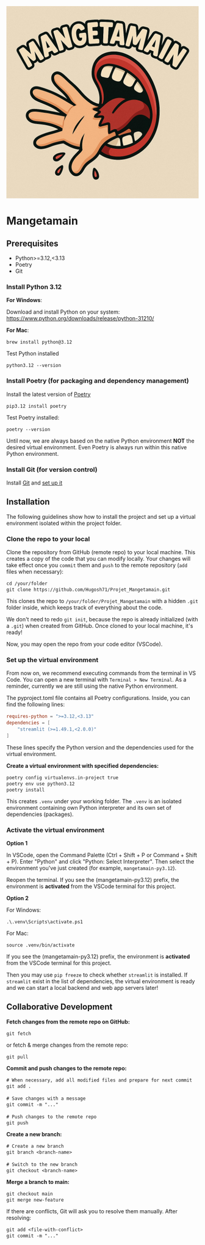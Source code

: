 ![Mangetamain Logo](docs/images/logo.jpeg)

# Mangetamain

## Prerequisites

- Python>=3.12,<3.13
- Poetry
- Git

### Install Python 3.12

**For Windows**:

Download and install Python on your system: https://www.python.org/downloads/release/python-31210/

**For Mac**:

```commandline
brew install python@3.12
```
Test Python installed

```commandline
python3.12 --version
```

### Install Poetry (for packaging and dependency management)

Install the latest version of [Poetry](https://python-poetry.org/)

```commandline
pip3.12 install poetry
```

Test Poetry installed:
```commandline
poetry --version
```

Until now, we are always based on the native Python environment **NOT** the desired virtual environment.
Even Poetry is always run within this native Python environment.



### Install Git (for version control)

Install [Git](https://git-scm.com/downloads) and [set up it](https://docs.github.com/fr/get-started/git-basics/set-up-git)

## Installation

The following guidelines show how to install the project and set up a virtual environment isolated within the project folder.
### Clone the repo to your local

Clone the repository from GitHub (remote repo) to your local machine. This creates a copy of the code that you can modify locally. Your changes will take effect once you `commit` them and `push` to the remote repository (`add` files when necessary):

```commandline
cd /your/folder
git clone https://github.com/Hugosh71/Projet_Mangetamain.git
```

This clones the repo to `/your/folder/Projet_Mangetamain` with a hidden `.git` folder inside, which keeps track of everything about the code.

We don't need to redo `git init`, because the repo is already initialized (with a `.git`) when created from GitHub. Once cloned to your local machine, it's ready!

Now, you may open the repo from your code editor (VSCode).

### Set up the virtual environment

From now on, we recommend executing commands from the terminal in VS Code.  You can open a new terminal with `Terminal > New Terminal`. As a reminder, currently we are still using the native Python environment.

The pyproject.toml file contains all Poetry configurations. Inside, you can find the following lines:

```toml
requires-python = ">=3.12,<3.13"
dependencies = [
    "streamlit (>=1.49.1,<2.0.0)"
]
```

These lines specify the Python version and the dependencies used for the virtual environment.

**Create a virtual environment with specified dependencies:**

```commandline
poetry config virtualenvs.in-project true
poetry env use python3.12
poetry install
```

This creates `.venv` under your working folder. The `.venv` is an isolated environment containing own Python interpreter and its own set of dependencies (packages).

### Activate the virtual environment

**Option 1**

In VSCode, open the Command Palette (Ctrl + Shift + P or Command + Shift + P). Enter "Python" and click "Python: Select Interpreter". Then select the environment you've just created (for example, `mangetamain-py3.12`).

Reopen the terminal. If you see the (mangetamain-py3.12) prefix, the environment is **activated** from the VSCode terminal for this project.

**Option 2**

For Windows:

```commandline
.\.venv\Scripts\activate.ps1
```

For Mac:

```commandline
source .venv/bin/activate
```

If you see the (mangetamain-py3.12) prefix, the environment is **activated** from the VSCode terminal for this project.

Then you may use `pip freeze` to check whether `streamlit` is installed. If `streamlit` exist in the list of dependencies, the virtual environment is ready and we can start a local backend and web app servers later!

## Collaborative Development

**Fetch changes from the remote repo on GitHub:**

```commandline
git fetch
```

or fetch & merge changes from the remote repo:

```commandline
git pull
```

**Commit and push changes to the remote repo:**

```commandline
# When necessary, add all modified files and prepare for next commit
git add .

# Save changes with a message
git commit -m "..."

# Push changes to the remote repo
git push
```

**Create a new branch:**

```commandline
# Create a new branch
git branch <branch-name>

# Switch to the new branch
git checkout <branch-name>
```

**Merge a branch to main:**

```commandline
git checkout main
git merge new-feature
```

If there are conflicts, Git will ask you to resolve them manually. After resolving:

```commandline
git add <file-with-conflict>
git commit -m "..."
```
